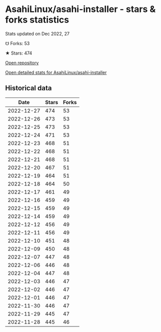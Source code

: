# AsahiLinux/asahi-installer - stars & forks statistics

Stats updated on Dec 2022, 27

☋ Forks: 53

★ Stars: 474

[Open repository](https://github.com/AsahiLinux/asahi-installer)

[Open detailed stats for AsahiLinux/asahi-installer](https://reviewgithub.com/rep/AsahiLinux/asahi-installer)

## Historical data
| Date | Stars | Forks |
|------|-------|-------|
| 2022-12-27 | 474 | 53 | 
| 2022-12-26 | 473 | 53 | 
| 2022-12-25 | 473 | 53 | 
| 2022-12-24 | 471 | 53 | 
| 2022-12-23 | 468 | 51 | 
| 2022-12-22 | 468 | 51 | 
| 2022-12-21 | 468 | 51 | 
| 2022-12-20 | 467 | 51 | 
| 2022-12-19 | 464 | 51 | 
| 2022-12-18 | 464 | 50 | 
| 2022-12-17 | 461 | 49 | 
| 2022-12-16 | 459 | 49 | 
| 2022-12-15 | 459 | 49 | 
| 2022-12-14 | 459 | 49 | 
| 2022-12-12 | 456 | 49 | 
| 2022-12-11 | 456 | 49 | 
| 2022-12-10 | 451 | 48 | 
| 2022-12-09 | 450 | 48 | 
| 2022-12-07 | 447 | 48 | 
| 2022-12-06 | 446 | 48 | 
| 2022-12-04 | 447 | 48 | 
| 2022-12-03 | 446 | 47 | 
| 2022-12-02 | 446 | 47 | 
| 2022-12-01 | 446 | 47 | 
| 2022-11-30 | 446 | 47 | 
| 2022-11-29 | 445 | 47 | 
| 2022-11-28 | 445 | 46 | 

